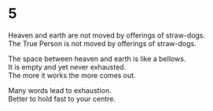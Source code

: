 # 5

Heaven and earth are not moved by offerings of straw-dogs.<br/>
The True Person is not moved by offerings of straw-dogs.<br/>

The space between heaven and earth is like a bellows.<br/>
It is empty and yet never exhausted.<br/>
The more it works the more comes out.<br/>

Many words lead to exhaustion.<br/>
Better to hold fast to your centre.<br/>